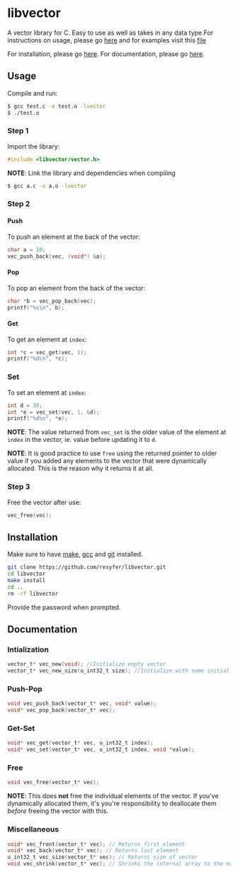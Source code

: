 # libvector

A vector library for C. Easy to use as well as takes in any data type.For
instructions on usage, please go [here](#usage) and for examples visit this
[file](/examples/example.c)

For installation, please go [here](#installation). For documentation, please go
[here](#documentation).

## Usage

Compile and run:

```bash
$ gcc test.c -o test.o -lvector
$ ./test.o
```

### Step 1

Import the library:

```c
#include <libvector/vector.h>
```

**NOTE**: Link the library and dependencies when compiling

```bash
$ gcc a.c -o a.o -lvector
```

### Step 2

#### Push

To push an element at the back of the vector:

```c
char a = 10;
vec_push_back(vec, (void*) &a);
```

#### Pop

To pop an element from the back of the vector:

```c
char *b = vec_pop_back(vec);
printf("%s\n", b);
```

#### Get

To get an element at `index`:

```c
int *c = vec_get(vec, 1);
printf("%d\n", *c);
```

### Set

To set an element at `index`:

```c
int d = 30;
int *e = vec_set(vec, 1, &d);
printf("%d\n", *e);
```

**NOTE**: The value returned from `vec_set` is the older value of the element at `index` in the vector, ie. value before updating it to `d`.

**NOTE**: It is good practice to use `free` using the returned pointer to older value if you added any elements to the vector that were dynamically allocated. This is the reason why it returns it at all.

### Step 3

Free the vector after use:

```c
vec_free(vec);
```

## Installation

Make sure to have [make](https://www.gnu.org/software/make/), [gcc](https://www.gnu.org/software/gcc/) and [git](https://git-scm.com/) installed.

```bash
git clone https://github.com/resyfer/libvector.git
cd libvector
make install
cd ..
rm -rf libvector
```

Provide the password when prompted.

## Documentation

### Intialization

```c
vector_t* vec_new(void); //Initialize empty vector
vector_t* vec_new_size(u_int32_t size); //Initialize with some initial size
```

### Push-Pop

```c
void vec_push_back(vector_t* vec, void* value);
void* vec_pop_back(vector_t* vec);
```

### Get-Set

```c
void* vec_get(vector_t* vec, u_int32_t index);
void* vec_set(vector_t* vec, u_int32_t index, void *value);
```

### Free

```c
void vec_free(vector_t* vec);
```

**NOTE**: This does **not** free the individual elements of the vector. If you've dynamically allocated them, it's you're responsibility to deallocate them _before_ freeing the vector with this.

### Miscellaneous

```c
void* vec_front(vector_t* vec); // Returns first element
void* vec_back(vector_t* vec); // Returns last element
u_int32_t vec_size(vector_t* vec); // Returns size of vector
void vec_shrink(vector_t* vec); // Shrinks the internal array to the number of elements pushed in it.
```
